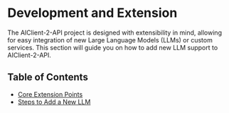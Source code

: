 # Development and Extension

The AIClient-2-API project is designed with extensibility in mind, allowing for easy integration of new Large Language Models (LLMs) or custom services. This section will guide you on how to add new LLM support to AIClient-2-API.

## Table of Contents

-   [Core Extension Points](./extension-points.md)
-   [Steps to Add a New LLM](./add-new-llm.md)